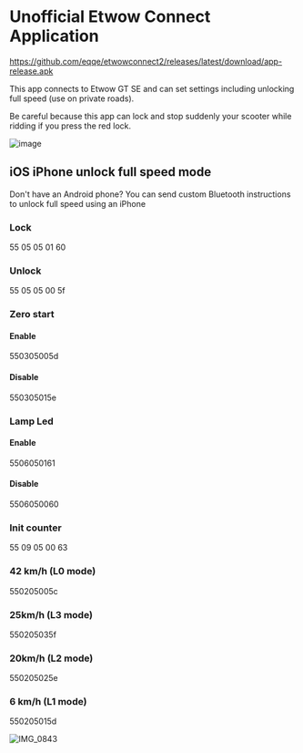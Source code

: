 # Unofficial Etwow Connect Application

https://github.com/eqqe/etwowconnect2/releases/latest/download/app-release.apk

This app connects to Etwow GT SE and can set settings including unlocking full speed (use on private roads).

Be careful because this app can lock and stop suddenly your scooter while ridding if you press the red lock.

![image](https://user-images.githubusercontent.com/51708585/138268452-5137dee9-cb88-4038-ab9f-faa92d5e071f.png)



## iOS iPhone unlock full speed mode
Don't have an Android phone?
You can send custom Bluetooth instructions to unlock full speed using an iPhone



### Lock
55 05 05 01 60

### Unlock
55 05 05 00 5f

### Zero start
#### Enable
550305005d

#### Disable
550305015e

### Lamp Led
#### Enable
5506050161

#### Disable
5506050060


### Init counter
55 09 05 00 63

### 42 km/h (L0 mode)
550205005c

### 25km/h (L3 mode)
550205035f

### 20km/h (L2 mode)
550205025e

### 6 km/h (L1 mode)
550205015d


![IMG_0843](https://user-images.githubusercontent.com/51708585/187880792-66afa46d-ce1b-4e52-a888-653b160bc3a1.jpg)
